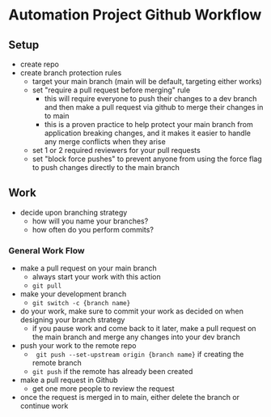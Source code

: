 # Automation Project Github Workflow

## Setup
- create repo
- create branch protection rules
    - target your main branch (main will be default, targeting either works)
    - set "require a pull request before merging" rule
        - this will require everyone to push their changes to a dev branch and then make a pull request via github to merge their changes in to main
        - this is a proven practice to help protect your main branch from application breaking
         changes, and it makes it easier to handle any merge conflicts when they arise 
    - set 1 or 2 required reviewers for your pull requests
    - set "block force pushes" to prevent anyone from using the force flag to push changes directly to the main branch

## Work
- decide upon branching strategy
    - how will you name your branches?
    - how often do you perform commits?

### General Work Flow
- make a pull request on your main branch
    - always start your work with this action
    - ```git pull```
- make your development branch
    - ```git switch -c {branch name}```
- do your work, make sure to commit your work as decided on when designing your branch strategy
    - if you pause work and come back to it later, make a pull request on the main branch and merge any changes into your dev branch
- push your work to the remote repo
    - ``` git push --set-upstream origin {branch name}``` if creating the remote branch
    - ```git push``` if the remote has already been created
- make a pull request in Github
    - get one more people to review the request
- once the request is merged in to main, either delete the branch or continue work

